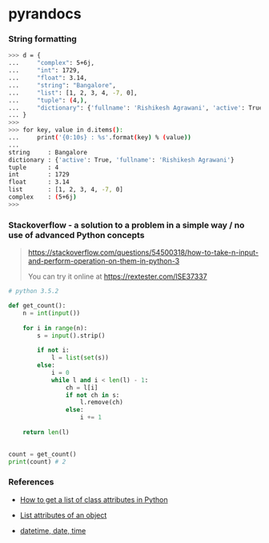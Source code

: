 # pyrandocs

<h3 id='1'>String formatting</h3>

```bash
>>> d = {
...     "complex": 5+6j,
...     "int": 1729,
...     "float": 3.14,
...     "string": "Bangalore",
...     "list": [1, 2, 3, 4, -7, 0],
...     "tuple": (4,),
...     "dictionary": {'fullname': 'Rishikesh Agrawani', 'active': True}
... }
>>>
>>> for key, value in d.items():
...     print('{0:10s} : %s'.format(key) % (value))
... 
string     : Bangalore
dictionary : {'active': True, 'fullname': 'Rishikesh Agrawani'}
tuple      : 4
int        : 1729
float      : 3.14
list       : [1, 2, 3, 4, -7, 0]
complex    : (5+6j)
>>> 
```

<h3 id='2'>Stackoverflow - a solution to a problem in a simple way / no use of advanced Python concepts </h3>

> https://stackoverflow.com/questions/54500318/how-to-take-n-input-and-perform-operation-on-them-in-python-3
>
> You can try it online at https://rextester.com/ISE37337

```python
# python 3.5.2

def get_count():
    n = int(input())
    
    for i in range(n):
        s = input().strip()
        
        if not i:
            l = list(set(s))
        else:
            i = 0
            while l and i < len(l) - 1:
                ch = l[i]
                if not ch in s:
                    l.remove(ch)
                else:
                    i += 1
                    
    return len(l)
                    

count = get_count()                    
print(count) # 2
```

<h3 id='references'>References</h3>

+ [How to get a list of class attributes in Python](https://www.blog.pythonlibrary.org/2013/01/11/how-to-get-a-list-of-class-attributes/)

+ [List attributes of an object](https://stackoverflow.com/questions/2675028/list-attributes-of-an-object)

+ [datetime, date, time](https://www.programiz.com/python-programming/datetime#example-difference-date)